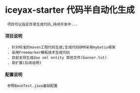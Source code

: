 
# iceyax-starter 代码半自动化生成
     项目可以指定目录生成代码,持续开发中...     
#### 项目说明
     . 针对标准的maven工程代码生成;生成代码ORM采用mybatis框架
     . 采用Freemarker模板技术生成代码
     . 目前支持生成dao xml entity 其他文件(banner.txt)
     . 易扩展(后续说明)
#### 配置说明
     参照BaseTest.java基础配置
